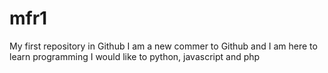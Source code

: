 mfr1
====

My first repository in Github
I am a new commer to Github and I am here to learn programming
I would like to python, javascript and php
